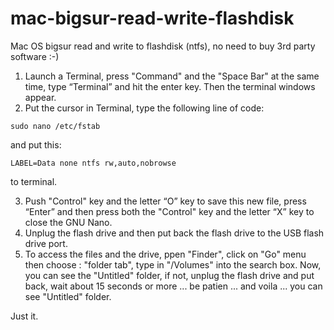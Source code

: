 # mac-bigsur-read-write-flashdisk
Mac OS bigsur read and write to flashdisk (ntfs), no need to buy 3rd party software :-) 

1. Launch a Terminal, press "Command" and the "Space Bar" at the same time, type “Terminal” and hit the enter key. Then the terminal windows appear.
2. Put the cursor in Terminal, type the following line of code:
```
sudo nano /etc/fstab
```
and put this:
```
LABEL=Data none ntfs rw,auto,nobrowse
```
to terminal.

3. Push "Control" key and the letter “O” key to save this new file, press “Enter” and then press both the "Control" key and the letter “X” key to close the GNU Nano.
4. Unplug the flash drive and then put back the flash drive to the USB flash drive port.
5. To access the files and the drive, ppen "Finder", click on "Go" menu then choose : "folder tab", type in "/Volumes" into the search box. Now, you can see the "Untitled" folder, if not, unplug the flash drive and put back, wait about 15 seconds or more ... be patien ... and voila ... you can see "Untitled" folder.

Just it.
